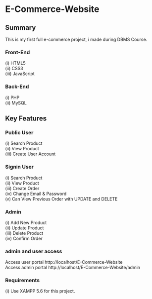 # E-Commerce-Website

## Summary
This is my first full e-commerce project, i made during DBMS Course. 

### Front-End
  (i) HTML5 <br>
  (ii) CSS3 <br>
  (iii) JavaScript <br>

### Back-End
  (i) PHP <br>
  (ii) MySQL <br>

## Key Features
### Public User
(i) Search Product <br>
(ii) View Product <br>
(iii) Create User Account <br>

### Signin User
(i) Search Product <br>
(ii) View Product <br>
(iii) Create Order <br>
(iv) Change Email & Password <br>
(v) Can View Previous Order with UPDATE and DELETE <br>

### Admin
(i) Add New Product <br>
(ii) Update Product <br>
(iii) Delete Product <br>
(iv) Confirm Order <br>

### admin and user access
Access user portal  http://localhost/E-Commerce-Website <br>
Access admin portal http://localhost/E-Commerce-Website/admin <br>

### Requirements
(i) Use XAMPP 5.6 for this project.
